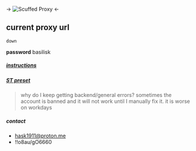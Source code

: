 -> ![Scuffed Proxy](https://i.imgur.com/MH4QxMx.png) <-

## current proxy url
```
down
```
**password**
basilisk

##### [instructions](#)
##### [ST preset](#)


> why do I keep getting backend/general errors?
sometimes the account is banned and it will not work until I manually fix it. it is worse on workdays

##### contact
- hask1911@proton.me
- !!o8au/gO6660
